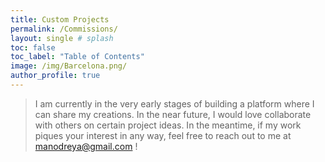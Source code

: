 ```yaml
---
title: Custom Projects
permalink: /Commissions/
layout: single # splash
toc: false
toc_label: "Table of Contents"
image: /img/Barcelona.png/
author_profile: true
---
```


> I am currently in the very early stages of building a platform where I can share my creations. In the near future, I would love collaborate with others on certain project ideas. In the meantime, if my work piques your interest in any way, feel free to reach out to me at manodreya@gmail.com !

